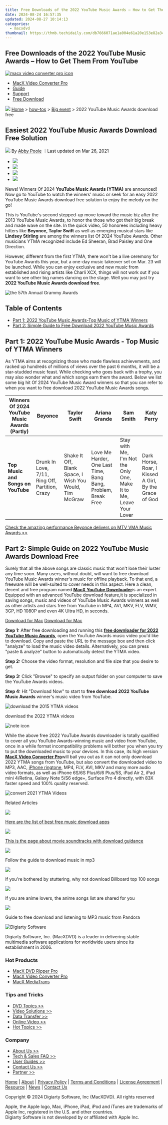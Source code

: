 ```yaml
---
title: Free Downloads of the 2022 YouTube Music Awards – How to Get Them From YouTube
date: 2024-08-24 16:57:35
updated: 2024-08-27 10:14:13
categories:
  - macxdvd
thumbnail: https://thmb.techidaily.com/db7666071ae1a004e61a20e153e82a34797f455ea0f23a14b34f1c99c5aaa515.jpg
---
```


## Free Downloads of the 2022 YouTube Music Awards – How to Get Them From YouTube

[![macx video converter pro icon](https://www.macxdvd.com/mac-dvd-video-converter-how-to/../image-style/new-seo/icon11.png)](https://tools.techidaily.com/macxdvd/products/)

* [MacX Video Converter Pro](https://tools.techidaily.com/macxdvd/products/)
* [Guide](https://tools.techidaily.com/macxdvd/products/)
* [Support](https://tools.techidaily.com/macxdvd/products/)
* [Free Download](https://tools.techidaily.com/macxdvd/products/)



![](https://www.macxdvd.com/mac-dvd-video-converter-how-to/../image-style/new-seo/icon7.png) [Home](https://tools.techidaily.com/macxdvd/products/) \> [how-tos](https://tools.techidaily.com/macxdvd/products/) \> [Big event](https://tools.techidaily.com/macxdvd/products/) \> 2022 YouTube Music Awards download free

## Easiest 2022 YouTube Music Awards Download Free Solution



![](https://www.macxdvd.com/mac-dvd-video-converter-how-to/../image-style/new-seo/icon6.png) By [Abby Poole](https://www.linkedin.com/in/abby-poole-6822b0104/) ｜Last updated on Mar 26, 2021

* [![](https://www.macxdvd.com/mac-dvd-video-converter-how-to/../image-style/new-seo/share-fa.jpg)](https://www.facebook.com/sharer/sharer.php?u=https://www.macxdvd.com/mac-dvd-video-converter-how-to/youtube-music-awards-download-free.htm)
* [![](https://www.macxdvd.com/mac-dvd-video-converter-how-to/../image-style/new-seo/share-tw.jpg)](https://twitter.com/intent/tweet?url=https://www.macxdvd.com/mac-dvd-video-converter-how-to/youtube-music-awards-download-free.htm)
* [![](https://www.macxdvd.com/mac-dvd-video-converter-how-to/../image-style/new-seo/share-email.jpg)](https://www.macxdvd.com/mac-dvd-video-converter-how-to/mailto:info@example.com?&subject=&body=https://www.macxdvd.com/mac-dvd-video-converter-how-to/youtube-music-awards-download-free.htm)
* [![](https://www.macxdvd.com/mac-dvd-video-converter-how-to/../image-style/new-seo/share-in.jpg)](https://www.linkedin.com/shareArticle?mini=true&url=https://www.macxdvd.com/mac-dvd-video-converter-how-to/youtube-music-awards-download-free.htm&title=&summary=https://www.macxdvd.com/mac-dvd-video-converter-how-to/youtube-music-awards-download-free.htm&source=)

News! Winners Of 2024 **YouTube Music Awards (YTMA)** are announced! Now go to YouTube to watch the winners' music or seek for an easy 2022 YouTube Music Awards download free solution to enjoy the melody on the go! 

 This is YouTube's second stepped-up move toward the music biz after the 2013 YouTube Music Awards, to honor the those who got their big break and made wave on the site. In the quick video, 50 honorees including heavy hitters like **Beyonce, Taylor Swift** as well as emerging musical stars like **Lindsey Stirling** are among the winners list Of 2024 YouTube Awards. Other musicians YTMA recognized include Ed Sheeran, Brad Paisley and One Direction. 

However, different from the first YTMA, there won't be a live ceremony for YouTube Awards this year, but a one-day music takeover set on Mar. 23 will be launched. While you can enjoy exclusive and new music from established and rising artists like Charli XCX, things will not work out if you want to see other big names dancing on the stage. Well you may just try **2022 YouTube Music Awards download free**. 

![the 57th Annual Grammy Awards](https://www.macxdvd.com/mac-dvd-video-converter-how-to/article-image/2015-ytma.jpg) 

## Table of Contents

* [Part 1: 2022 YouTube Music Awards-Top Music of YTMA Winners](https://tools.techidaily.com/macxdvd/products/)
* [Part 2: Simple Guide to Free Download 2022 YouTube Music Awards](https://tools.techidaily.com/macxdvd/products/)

## Part 1: 2022 YouTube Music Awards - Top Music of YTMA Winners

As YTMA aims at recognizing those who made flawless achievements, and racked up hundreds of millions of views over the past 6 months, it will be a star-studded music feast. While checking who goes back with a trophy, you may also wonder what and which songs earn them the award. Below we list some big hit Of 2024 YouTube Music Award winners so that you can refer to when you want to free download 2022 YouTube Music Awards songs. 

| **Winners Of 2024 YouTube Music Awards (Partly)** | **Beyonce**                                     | **Taylor Swift**                                        | **Ariana Grande**                                             | **Sam Smith**                                                       | **Katy Perry**                                         |
| ------------------------------------------------- | ----------------------------------------------- | ------------------------------------------------------- | ------------------------------------------------------------- | ------------------------------------------------------------------- | ------------------------------------------------------ |
| **Top Music and Songs on YouTube**                | Drunk In Love, 7/11, Ring Off, Partition, Crazy | Shake It Off, Blank Space, I Wish You Would, Tim McGraw | Love Me Harder, One Last Time, Bang Bang, Problem, Break Free | Stay with Me, I'm Not the Only One, Make It to Me, Leave Your Lover | Dark Horse, Roar, I Kissed A Girl, By the Grace of God |

[Check the amazing performance Beyonce delivers on MTV VMA Music Awards >>](https://tools.techidaily.com/macxdvd/products/) 

## Part 2: Simple Guide on 2022 YouTube Music Awards Download Free 

Surely that all the above songs are classic music that won't lose their luster any time soon. Many users, without doubt, will want to free download YouTube Music Awards winner's music for offline playback. To that end, a freeware will be well-suited to cover needs in this aspect. Here a clean, decent and free program named [**MacX YouTube Downloader**](https://tools.techidaily.com/macxdvd/products/)is an expert. Equipped with an advanced YouTube download feature,it is specialized in saving songs, music and videos of YouTube Music Awards winners as well as other artists and stars free from YouTube in MP4, AVI, MKV, FLV, WMV, 3GP, HD 1080P and even 4K Ultra HD, in seconds.

[Download for Mac](https://tools.techidaily.com/macxdvd/products/) [Download for Mac](https://tools.techidaily.com/macxdvd/products/) 

**Step 1:** After free downloading and running this [**free downloader for 2022 YouTube Music Awards**](https://tools.techidaily.com/macxdvd/products/), open the YouTube Awards music video you'd like to download. Copy and paste the URL to the message box and then click "analyze" to load the music video details. Alternatively, you can press "paste & analyze" button to automatically detect the YTMA video.

**Step 2:** Choose the video format, resolution and file size that you desire to get. 

**Step 3:** Click "Browse" to specify an output folder on your computer to save the YouTube Awards videos.

**Step 4:**  Hit "Download Now" to start to **free download 2022 YouTube Music Awards** winner's music video from YouTube. 

![download the 2015 YTMA videos](https://www.macxdvd.com/mac-dvd-video-converter-how-to/howto_image/myd-steps.jpg) 

download the 2022 YTMA videos

![note icon](https://www.macxdvd.com/mac-dvd-video-converter-how-to/../image-style/new-seo/icon0.png)

While the above free 2022 YouTube Awards downloader is totally qualified to cover all you YouTube Awards-winning music and video from YouTube, once in a while format incompatibility problems will bother you when you try to put the downloaded music to your devices. In this case, its high version [**MacX Video Converter Pro**](https://tools.techidaily.com/macxdvd/products/)will bail you out as it can not only download 2022 YTMA songs from YouTube, but also convert the downloaded video to MP3, AAC, [iPhone ringtone](https://tools.techidaily.com/macxdvd/products/), MP4, FLV, AVI, MKV and many more audio video formats, as well as iPhone 6S/6S Plus/6/6 Plus/5S, iPad Air 2, iPad mini 4/Retina, Galaxy Note 5/S6 edge+, Surface Pro 4 directly, with 83X faster speed and 100% quality reserved. 

![convert 2021 YTMA Videos](https://www.macxdvd.com/mac-dvd-video-converter-how-to/article-image/crl-mvcp-092802.png) 



Related Articles

![](https://www.macxdvd.com/mac-dvd-video-converter-how-to/../image-style/new-seo/pic7.jpg)

[Here are the list of best free music download apps](https://tools.techidaily.com/macxdvd/products/) 

![](https://www.macxdvd.com/mac-dvd-video-converter-how-to/../image-style/new-seo/pic6.jpg)

[This is the page about movie soundtracks with download guidance](https://tools.techidaily.com/macxdvd/products/) 

![](https://www.macxdvd.com/mac-dvd-video-converter-how-to/../image-style/new-seo/pic5.jpg)

 Follow the guide to download music in mp3

![](https://www.macxdvd.com/mac-dvd-video-converter-how-to/../image-style/new-seo/pic4.jpg)

 If you're bothered by stuttering, why not download Billboard top 100 songs

![](https://www.macxdvd.com/mac-dvd-video-converter-how-to/../image-style/new-seo/pic3.jpg)

 If you are anime lovers, the anime songs list are shared for you

![](https://www.macxdvd.com/mac-dvd-video-converter-how-to/../image-style/new-seo/pic2.jpg)

 Guide to free download and listening to MP3 music from Pandora



![Digiarty Software](https://www.macxdvd.com/mac-dvd-video-converter-how-to/../icon/logo.png) 

Digiarty Software, Inc. (MacXDVD) is a leader in delivering stable multimedia software applications for worldwide users since its establishment in 2006.

### Hot Products

* [MacX DVD Ripper Pro](https://tools.techidaily.com/macxdvd/products/)
* [MacX Video Converter Pro](https://tools.techidaily.com/macxdvd/products/)
* [MacX MediaTrans](https://tools.techidaily.com/macxdvd/products/)

### Tips and Tricks

* [DVD Topics >>](https://tools.techidaily.com/macxdvd/products/)
* [Video Solutions >>](https://tools.techidaily.com/macxdvd/products/)
* [Data Transfer >>](https://tools.techidaily.com/macxdvd/products/)
* [Online Video >>](https://tools.techidaily.com/macxdvd/products/)
* [Hot Topics >>](https://tools.techidaily.com/macxdvd/products/)

### Company

* [About Us >>](https://tools.techidaily.com/macxdvd/products/)
* [Tech & Sales FAQ >>](https://tools.techidaily.com/macxdvd/products/)
* [User Guides >>](https://tools.techidaily.com/macxdvd/products/)
* [Contact Us >>](https://tools.techidaily.com/macxdvd/products/)
* [Partner >>](https://tools.techidaily.com/macxdvd/products/)



[Home](https://tools.techidaily.com/macxdvd/products/) | [About](https://tools.techidaily.com/macxdvd/products/) | [Privacy Policy](https://tools.techidaily.com/macxdvd/products/) | [Terms and Conditions](https://tools.techidaily.com/macxdvd/products/) | [License Agreement](https://tools.techidaily.com/macxdvd/products/) | [Resource](https://tools.techidaily.com/macxdvd/products/) | [News](https://tools.techidaily.com/macxdvd/products/) | [Contact Us](https://tools.techidaily.com/macxdvd/products/)

Copyright © 2024 Digiarty Software, Inc (MacXDVD). All rights reserved

Apple, the Apple logo, Mac, iPhone, iPad, iPod and iTunes are trademarks of Apple Inc, registered in the U.S. and other countries.  
Digiarty Software is not developed by or affiliated with Apple Inc.

<ins class="adsbygoogle"
     style="display:block"
     data-ad-format="autorelaxed"
     data-ad-client="ca-pub-7571918770474297"
     data-ad-slot="1223367746"></ins>



<ins class="adsbygoogle"
     style="display:block"
     data-ad-client="ca-pub-7571918770474297"
     data-ad-slot="8358498916"
     data-ad-format="auto"
     data-full-width-responsive="true"></ins>
